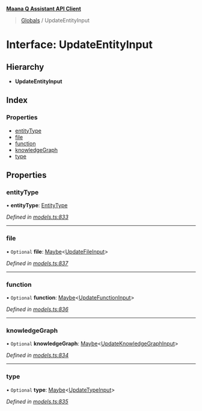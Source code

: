 **[Maana Q Assistant API Client](../README.md)**

> [Globals](../README.md) / UpdateEntityInput

# Interface: UpdateEntityInput

## Hierarchy

* **UpdateEntityInput**

## Index

### Properties

* [entityType](updateentityinput.md#entitytype)
* [file](updateentityinput.md#file)
* [function](updateentityinput.md#function)
* [knowledgeGraph](updateentityinput.md#knowledgegraph)
* [type](updateentityinput.md#type)

## Properties

### entityType

•  **entityType**: [EntityType](../enums/entitytype.md)

*Defined in [models.ts:833](https://github.com/maana-io/q-assistant-client/blob/develop/src/models.ts#L833)*

___

### file

• `Optional` **file**: [Maybe](../README.md#maybe)\<[UpdateFileInput](updatefileinput.md)>

*Defined in [models.ts:837](https://github.com/maana-io/q-assistant-client/blob/develop/src/models.ts#L837)*

___

### function

• `Optional` **function**: [Maybe](../README.md#maybe)\<[UpdateFunctionInput](updatefunctioninput.md)>

*Defined in [models.ts:836](https://github.com/maana-io/q-assistant-client/blob/develop/src/models.ts#L836)*

___

### knowledgeGraph

• `Optional` **knowledgeGraph**: [Maybe](../README.md#maybe)\<[UpdateKnowledgeGraphInput](updateknowledgegraphinput.md)>

*Defined in [models.ts:834](https://github.com/maana-io/q-assistant-client/blob/develop/src/models.ts#L834)*

___

### type

• `Optional` **type**: [Maybe](../README.md#maybe)\<[UpdateTypeInput](updatetypeinput.md)>

*Defined in [models.ts:835](https://github.com/maana-io/q-assistant-client/blob/develop/src/models.ts#L835)*
